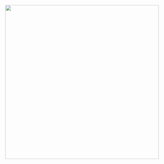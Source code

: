 <div id="header" align="center">
  <img src="https://media.giphy.com/media/AjyLmNcI5K53XlR0jR/giphy.gif" width="500"/>
</div>

<!--
**chrissy-hi/chrissy-hi** is a ✨ _special_ ✨ repository because its `README.md` (this file) appears on your GitHub profile.

Here are some ideas to get you started:

- 🔭 I’m currently working on ...
- 🌱 I’m currently learning ...
- 👯 I’m looking to collaborate on ...
- 🤔 I’m looking for help with ...
- 💬 Ask me about ...
- 📫 How to reach me: ...
- 😄 Pronouns: ...
- ⚡ Fun fact: ...
-->

